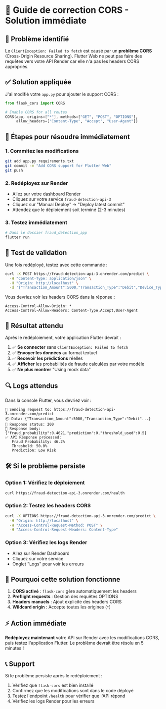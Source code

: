 # 🔧 Guide de correction CORS - Solution immédiate

## 🎯 Problème identifié

Le `ClientException: Failed to fetch` est causé par un **problème CORS** (Cross-Origin Resource Sharing). Flutter Web ne peut pas faire des requêtes vers votre API Render car elle n'a pas les headers CORS appropriés.

## ✅ Solution appliquée

J'ai modifié votre `app.py` pour ajouter le support CORS :

```python
from flask_cors import CORS

# Enable CORS for all routes
CORS(app, origins=["*"], methods=["GET", "POST", "OPTIONS"], 
     allow_headers=["Content-Type", "Accept", "User-Agent"])
```

## 🚀 Étapes pour résoudre immédiatement

### 1. Commitez les modifications
```bash
git add app.py requirements.txt
git commit -m "Add CORS support for Flutter Web"
git push
```

### 2. Redéployez sur Render
- Allez sur votre dashboard Render
- Cliquez sur votre service `fraud-detection-api-3`
- Cliquez sur "Manual Deploy" → "Deploy latest commit"
- Attendez que le déploiement soit terminé (2-3 minutes)

### 3. Testez immédiatement
```bash
# Dans le dossier fraud_detection_app
flutter run
```

## 🧪 Test de validation

Une fois redéployé, testez avec cette commande :

```bash
curl -X POST https://fraud-detection-api-3.onrender.com/predict \
  -H "Content-Type: application/json" \
  -H "Origin: http://localhost" \
  -d '{"Transaction_Amount":5000,"Transaction_Type":"Debit","Device_Type":"Mobile"}'
```

Vous devriez voir les headers CORS dans la réponse :
```
Access-Control-Allow-Origin: *
Access-Control-Allow-Headers: Content-Type,Accept,User-Agent
```

## 📱 Résultat attendu

Après le redéploiement, votre application Flutter devrait :

1. ✅ **Se connecter** sans `ClientException: Failed to fetch`
2. ✅ **Envoyer les données** au format textuel
3. ✅ **Recevoir les prédictions** réelles
4. ✅ **Afficher** les probabilités de fraude calculées par votre modèle
5. ✅ **Ne plus montrer** "Using mock data"

## 🔍 Logs attendus

Dans la console Flutter, vous devriez voir :
```
🚀 Sending request to: https://fraud-detection-api-3.onrender.com/predict
📦 Data: {"Transaction_Amount":5000,"Transaction_Type":"Debit"...}
📡 Response status: 200
📄 Response body: {"fraud_probability":0.4621,"prediction":0,"threshold_used":0.5}
✅ API Response processed:
   Fraud Probability: 46.2%
   Threshold: 50.0%
   Prediction: Low Risk
```

## 🛠️ Si le problème persiste

### Option 1: Vérifiez le déploiement
```bash
curl https://fraud-detection-api-3.onrender.com/health
```

### Option 2: Testez les headers CORS
```bash
curl -X OPTIONS https://fraud-detection-api-3.onrender.com/predict \
  -H "Origin: http://localhost" \
  -H "Access-Control-Request-Method: POST" \
  -H "Access-Control-Request-Headers: Content-Type"
```

### Option 3: Vérifiez les logs Render
- Allez sur Render Dashboard
- Cliquez sur votre service
- Onglet "Logs" pour voir les erreurs

## 🎯 Pourquoi cette solution fonctionne

1. **CORS activé** : `flask-cors` gère automatiquement les headers
2. **Preflight requests** : Gestion des requêtes OPTIONS
3. **Headers manuels** : Ajout explicite des headers CORS
4. **Wildcard origin** : Accepte toutes les origines (`*`)

## ⚡ Action immédiate

**Redéployez maintenant** votre API sur Render avec les modifications CORS, puis testez l'application Flutter. Le problème devrait être résolu en 5 minutes !

## 📞 Support

Si le problème persiste après le redéploiement :
1. Vérifiez que `flask-cors` est bien installé
2. Confirmez que les modifications sont dans le code déployé
3. Testez l'endpoint `/health` pour vérifier que l'API répond
4. Vérifiez les logs Render pour les erreurs
